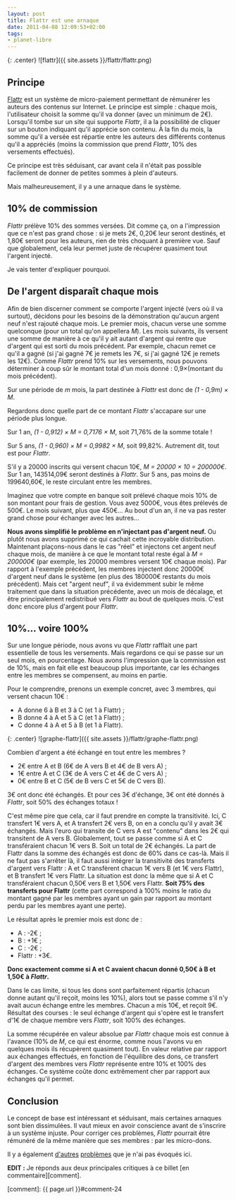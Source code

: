 ```yaml
---
layout: post
title: Flattr est une arnaque
date: 2011-04-08 12:09:53+02:00
tags:
- planet-libre
---
```


{: .center}
![flattr]({{ site.assets }}/flattr/flattr.png)


## Principe

[Flattr](http://flattr.com/) est un système de micro-paiement permettant de
rémunérer les auteurs des contenus sur Internet. Le principe est simple : chaque
mois, l'utilisateur choisit la somme qu'il va donner (avec un minimum de 2€).
Lorsqu'il tombe sur un site qui supporte _Flattr_, il a la possibilité de
cliquer sur un bouton indiquant qu'il apprécie son contenu. À la fin du mois, la
somme qu'il a versée est répartie entre les auteurs des différents contenus
qu'il a appréciés (moins la commission que prend _Flattr_, 10% des versements
effectués).

Ce principe est très séduisant, car avant cela il n'était pas possible
facilement de donner de petites sommes à plein d'auteurs.

Mais malheureusement, il y a une arnaque dans le système.


## 10% de commission

_Flattr_ prélève 10% des sommes versées. Dit comme ça, on a l'impression que ce
n'est pas grand chose : si je mets 2€, 0,20€ leur seront destinés, et 1,80€
seront pour les auteurs, rien de très choquant à première vue. Sauf que
globalement, cela leur permet juste de récupérer quasiment tout l'argent
injecté.

Je vais tenter d'expliquer pourquoi.


## De l'argent disparaît chaque mois

Afin de bien discerner comment se comporte l'argent injecté (vers où il va
surtout), décidons pour les besoins de la démonstration qu'aucun argent neuf
n'est rajouté chaque mois. Le premier mois, chacun verse une somme quelconque
(pour un total qu'on appellera _M_). Les mois suivants, ils versent une somme de
manière à ce qu'il y ait autant d'argent qui rentre que d'argent qui est sorti
du mois précédent. Par exemple, chacun remet ce qu'il a gagné (si j'ai gagné 7€
je remets les 7€, si j'ai gagné 12€ je remets les 12€). Comme _Flattr_ prend 10%
sur les versements, nous pouvons déterminer à coup sûr le montant total d'un
mois donné : 0,9×(montant du mois précédent).

Sur une période de _m_ mois, la part destinée à _Flattr_ est donc de _(1 - 0,9m)
× M_.

Regardons donc quelle part de ce montant _Flattr_ s'accapare sur une période plus longue.

Sur 1 an, _(1 - 0,912) × M = 0,7176 × M_, soit 71,76% de la somme totale !

Sur 5 ans, _(1 - 0,960) × M = 0,9982 × M_, soit 99,82%. Autrement dit, tout est
pour _Flattr_.

S'il y a 20000 inscrits qui versent chacun 10€, _M = 20000 × 10 = 200000€_. Sur
1 an, 143514,09€ seront destinés à _Flattr_. Sur 5 ans, pas moins de 199640,60€,
le reste circulant entre les membres.

Imaginez que votre compte en banque soit prélevé chaque mois 10% de son montant
pour frais de gestion. Vous avez 5000€, vous êtes prélevés de 500€. Le mois
suivant, plus que 450€… Au bout d'un an, il ne va pas rester grand chose pour
échanger avec les autres…

**Nous avons simplifié le problème en n'injectant pas d'argent neuf.** Ou plutôt
nous avons supprimé ce qui cachait cette incroyable distribution. Maintenant
plaçons-nous dans le cas "réel" et injectons cet argent neuf chaque mois, de
manière à ce que le montant total reste égal à _M = 200000€_ (par exemple, les
20000 membres versent 10€ chaque mois). Par rapport à l'exemple précédent, les
membres injectent donc 20000€ d'argent neuf dans le système (en plus des 180000€
restants du mois précédent). Mais cet "argent neuf", il va évidemment subir le
même traitement que dans la situation précédente, avec un mois de décalage, et
être principalement redistribué vers _Flattr_ au bout de quelques mois. C'est
donc encore plus d'argent pour _Flattr_.


## 10%… voire 100%

Sur une longue période, nous avons vu que _Flattr_ rafflait une part essentielle
de tous les versements. Mais regardons ce qui se passe sur un seul mois, en
pourcentage. Nous avons l'impression que la commission est de 10%, mais en fait
elle est beaucoup plus importante, car les échanges entre les membres se
compensent, au moins en partie.

Pour le comprendre, prenons un exemple concret, avec 3 membres, qui versent
chacun 10€ :

  * A donne 6 à B et 3 à C (et 1 à Flattr) ;
  * B donne 4 à A et 5 à C (et 1 à Flattr) ;
  * C donne 4 à A et 5 à B (et 1 à Flattr).

{: .center}
![graphe-flattr]({{ site.assets }}/flattr/graphe-flattr.png)

Combien d'argent a été échangé en tout entre les membres ?

  * 2€ entre A et B (6€ de A vers B et 4€ de B vers A) ;
  * 1€ entre A et C (3€ de A vers C et 4€ de C vers A) ;
  * 0€ entre B et C (5€ de B vers C et 5€ de C vers B).

3€ ont donc été échangés. Et pour ces 3€ d'échange, 3€ ont été donnés à
_Flattr_, soit 50% des échanges totaux !

C'est même pire que cela, car il faut prendre en compte la transitivité. Ici, C
transfert 1€ vers A, et A transfert 2€ vers B, on en a conclu qu'il y avait 3€
échangés. Mais l'euro qui transite de C vers A est "contenu" dans les 2€ qui
transitent de A vers B. Globalement, tout se passe comme si A et C transféraient
chacun 1€ vers B. Soit un total de 2€ échangés. La part de Flattr dans la somme
des échangés est donc de 60% dans ce cas-là. Mais il ne faut pas s'arrêter là,
il faut aussi intégrer la transitivité des transferts d'argent vers Flattr : A
et C transfèrent chacun 1€ vers B (et 1€ vers Flattr), et B transfert 1€ vers
Flattr. La situation est donc la même que si A et C transféraient chacun 0,50€
vers B et 1,50€ vers Flattr. **Soit 75% des transferts pour Flattr** (cette part
correspond à 100% moins le ratio du montant gagné par les membres ayant un gain
par rapport au montant perdu par les membres ayant une perte).

Le résultat après le premier mois est donc de :

  * A : -2€ ;
  * B : +1€ ;
  * C : -2€ ;
  * Flattr : +3€.

**Donc exactement comme si A et C avaient chacun donné 0,50€ à B et 1,50€ à
_Flattr_.**

Dans le cas limite, si tous les dons sont parfaitement répartis (chacun donne
autant qu'il reçoit, moins les 10%), alors tout se passe comme s'il n'y avait
aucun échange entre les membres. Chacun a mis 10€, et reçoit 9€. Résultat des
courses : le seul échange d'argent qui s'opère est le transfert d'1€ de chaque
membre vers _Flattr_, soit 100% des échanges.

La somme récupérée en valeur absolue par _Flattr_ chaque mois est connue à
l'avance (10% de _M_, ce qui est énorme, comme nous l'avons vu en quelques mois
ils récupèrent quasiment tout). En valeur relative par rapport aux échanges
effectués, en fonction de l'équilibre des dons, ce transfert d'argent des
membres vers _Flattr_ représente entre 10% et 100% des échanges. Ce système
coûte donc extrêmement cher par rapport aux échanges qu'il permet.


## Conclusion

Le concept de base est intéressant et séduisant, mais certaines arnaques sont
bien dissimulées. Il vaut mieux en avoir conscience avant de s'inscrire à un
système injuste.  Pour corriger ces problèmes, _Flattr_ pourrait être rémunéré
de la même manière que ses membres : par les micro-dons.

Il y a également [d'autres][flattr-senlise] [problèmes][flattr-numerama] que je
n'ai pas évoqués ici.

[flattr-senlise]: http://www.creationmonetaire.info/2010/05/flattr-le-modele-senlise.html
[flattr-numerama]: http://www.creationmonetaire.info/2010/12/numerama-installe-le-pire-flattr-un.html

**EDIT :** Je réponds aux deux principales critiques à ce billet [en
commentaire][comment].

[comment]: {{ page.url }}#comment-24
